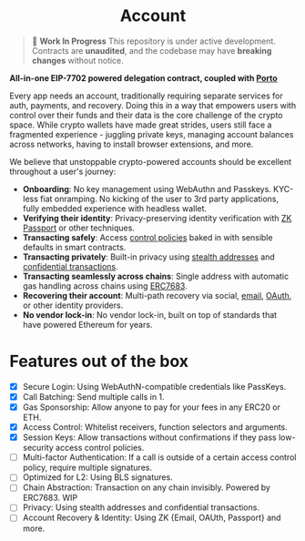 # <h1 align="center"> Account </h1>

> 🚧 **Work In Progress**
> This repository is under active development.
> Contracts are **unaudited**, and the codebase may have **breaking changes** without notice.

**All-in-one EIP-7702 powered delegation contract, coupled with [Porto](https://github.com/ithacaxyz/porto)**

Every app needs an account, traditionally requiring separate services for auth, payments, and recovery. Doing this in a way that empowers users with control over their funds and their data is the core challenge of the crypto space. While crypto wallets have made great strides, users still face a fragmented experience - juggling private keys, managing account balances across networks, 
having to install browser extensions, and more.

We believe that unstoppable crypto-powered accounts should be excellent throughout a user's journey:

- **Onboarding**: No key management using WebAuthn and Passkeys. KYC-less fiat onramping. No kicking of the user to 3rd party applications, fully embedded experience with headless wallet.
- **Verifying their identity**: Privacy-preserving identity verification with [ZK Passport](https://www.openpassport.app/) or other techniques.
- **Transacting safely**: Access [control policies](b/main/src/GuardedExecutor.sol) baked in with sensible defaults in smart contracts.
- **Transacting privately**: Built-in privacy using [stealth addresses](https://vitalik.eth.limo/general/2023/01/20/stealth.html) and [confidential transactions](https://eips.ethereum.org/EIPS/eip-4491).
- **Transacting seamlessly across chains**: Single address with automatic gas handling across chains using [ERC7683](https://eips.ethereum.org/EIPS/eip-7683).
- **Recovering their account**: Multi-path recovery via social, [email](https://github.com/zkemail), [OAuth](https://github.com/olehmisar/zklogin/pull/2), or other identity providers.
- **No vendor lock-in**: No vendor lock-in, built on top of standards that have powered Ethereum for years.

# Features out of the box

* [x] Secure Login: Using WebAuthN-compatible credentials like PassKeys.
* [x] Call Batching: Send multiple calls in 1.
* [x] Gas Sponsorship: Allow anyone to pay for your fees in any ERC20 or ETH.
* [x] Access Control: Whitelist receivers, function selectors and arguments.
* [x] Session Keys: Allow transactions without confirmations if they pass low-security access control policies.
* [ ] Multi-factor Authentication: If a call is outside of a certain access control policy, require multiple signatures.
* [ ] Optimized for L2: Using BLS signatures.
* [ ] Chain Abstraction: Transaction on any chain invisibly. Powered by ERC7683. WIP
* [ ] Privacy: Using stealth addresses and confidential transactions.
* [ ] Account Recovery & Identity: Using ZK {Email, OAUth, Passport} and more.
